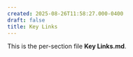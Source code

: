 ```yaml
---
created: 2025-08-26T11:58:27.000-0400
draft: false
title: Key Links
---
```


This is the per-section file **Key Links.md**.